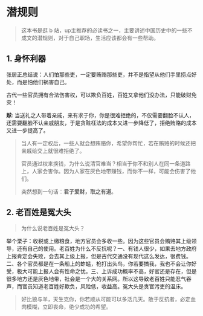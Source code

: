 # 潜规则

> 这本书是逛 b 站，up主推荐的必读书之一，主要讲述中国历史中的一些不成文的潜规则，对于自己职场，生活应该都会有一些帮助。

## 1. 身怀利器

张居正总结说：人们怕那些吏，一定要贿赂那些吏，并不是指望从他们手里捞点好处，而是怕他们祸害自己。

古代一些官员拥有合法伤害权，可以欺负百姓，百姓又拿他们没办法，只能破财免灾！

**赇**: 当送礼之人带着亲戚，来有求于你，你是很难拒绝的，不仅需要翻脸不认人，还需要翻脸不认亲戚朋友，于是贪赃枉法的成本又进一步降低了，拒绝贿赂的成本又进一步提高了。

> 当人有一定权后，一些人就会想贿赂你，希望你帮忙，若在贿赂的时候还把亲戚给交上就很难拒绝了。
>
> 官员通过权来换钱，为什么说清官难当？相当于你不和别人在同一条道路上，人家会害你。因为人家在灰色地带赚钱，而你不一样，可能会伤害了他们。
>
> 突然想到一句话：**君子爱财，取之有道**。

## 2. 老百姓是冤大头

> 为什么说老百姓是冤大头？

举个栗子：收税或上缴粮食，地方官员会多收一些。因为这些官员会贿赂其上级领导，还有自己的使用。老百姓为什么不反抗呢？一、有钱人很少，如果去地方政府上报肯定会失败，会去其上级上报，但是古代交通没有现代这么发达，很费钱。二、各个官员都是在一条船上的蚱蜢，枪打出头鸟，你若要搞我，我也不会让你好受，极大可能上报人会有性命之忧。三、上诉成功概率不高，好官还是存在，但是很多地方还是灰色地带，社会是一个大的关系网。所以这导致老百姓只能忍气吞声，而官员知道老百姓好欺负，风险低，收益高。冤大头是贪官污吏的温床。

> 好比狼与羊，天生克你，你若顺从可能可以多活几天。敢于反抗者，必定血肉模糊，立即丧命，绝少成功的希望。